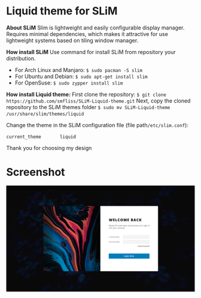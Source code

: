 # Liquid theme for SLiM

**About SLiM** Slim is lightweight and easily configurable display manager. Requires minimal dependencies, which makes it attractive for use lightweight systems based on tiling window manager.

**How install SLiM** Use command for install SLiM from repository your distribution.
 - For Arch Linux and Manjaro: `$ sudo pacman -S slim`
 - For Ubuntu and Debian: `$ sudo apt-get install slim`
 - For OpenSuse: `$ sudo zypper install slim`
 
 **How install Liquid theme:**
 First clone the repository: `$ git clone https://github.com/smfliss/SLiM-Liquid-theme.git`
Next, copy the cloned repository to the SLiM themes folder `$ sudo mv SLiM-Liquid-theme /usr/share/slim/themes/liquid`

Change the theme in the SLiM configuration file (file path`/etc/slim.conf`):

    current_theme       liquid
Thank you for choosing my design
# Screenshot
![](Screenshot.png)
